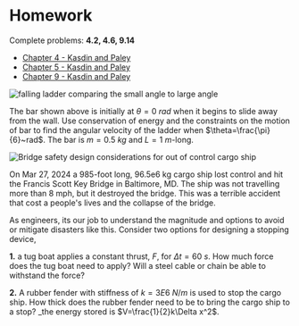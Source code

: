 # Homework
Complete problems: __4.2, 4.6, 9.14__


- [Chapter 4 - Kasdin and Paley](https://www.jstor.org/stable/j.ctvcm4ggj.7)
- [Chapter 5 - Kasdin and Paley](https://www.jstor.org/stable/j.ctvcm4ggj.8)
- [Chapter 9 - Kasdin and Paley](https://www.jstor.org/stable/j.ctvcm4ggj.12)

![falling ladder comparing the small angle to large
angle](./images/falling-ladder.svg)

The bar shown above is initially at $\theta = 0~rad$ when it begins to slide
away from the wall. Use conservation of energy and the constraints on
the motion of bar to find the angular velocity of the ladder when
$\theta=\frac{\pi}{6}~rad$. The bar is $m=0.5~kg$ and $L=1~m$-long.

![Bridge safety design considerations for out of control cargo
ship](./images/bridge-safety.svg)

On Mar 27, 2024 a 985-foot long, 96.5e6 kg cargo ship lost control and
hit the Francis Scott Key Bridge in Baltimore, MD. The ship was not
travelling more than 8 mph, but it destroyed the bridge. This was a terrible
accident that cost a people's lives and the collapse of the bridge. 

As engineers, its our job to understand the magnitude and options to
avoid or mitigate disasters like this. Consider two options for
designing a stopping device, 

**1.** a tug boat applies a constant thrust, $F$, for $\Delta t = 60~s.$
How much force does the tug boat need to apply? Will a steel cable or
chain be able to withstand the force?



**2.** A rubber fender with stiffness of $k=3E6~N/m$ is used to stop the
   cargo ship. How thick does the rubber fender need to be to bring the
   cargo ship to a stop? _the energy stored is $V=\frac{1}{2}k\Delta
   x^2$.


<!-- ![two masses attached to a rotating pendulum secured by -->
<!-- springs](./images/spring-pendulum.svg) -->
<!--  -->
<!-- In the image above, 2 masses (A and B) are attached to each other by a -->
<!-- spring, $k = 1000~N/m$. Mass A ($m=1~kg$) is fixed to the end of a -->
<!-- rotating pendulum, $r_A = 1~m$. Mass B ($m=1~kg$) can bounce -->
<!-- up-and-down, but is always at the same angle as A, $\theta_A = -->
<!-- \theta_B$. The spring applies no force when B is at $r_B = 0.5~m$.  -->
<!--  -->
<!-- 1. define the kinetic energy of masses A and B in terms of -->
<!--    $\dot{\theta}$, $\dot{r}_B$, and $r_B$ -->
<!-- 2. define the potential energy of masses A and B in terms of -->
<!--    $\theta$ and $r_B$ -->
<!-- 3. If the system is released from rest at $\theta=90^o$ how far will -->
<!--    mass B compress the spring as it swings through $\theta=0^o$? -->

<!-- <img src="4bar.png" alt="Four-bar linkage, consisting of 3 moving bars connected -->
<!-- at points A, B, C, and D" title="Four-bar linkage"> -->
<!--  -->
<!-- 1. Consider the four-bar linkage shown above. The driving link maintains a -->
<!-- constant angular velocity, ![eq1](./equations/eq1.png).  -->
<!--  -->
<!-- a. What is the velocity and acceleration of points A, B, C, and D when -->
<!-- ![eq2](./equations/eq2.png) -->
<!--  -->
<!-- b. What is the velocity and acceleration of points A, B, C, and D when -->
<!-- ![eq3](./equations/eq3.png) -->
<!--  -->
<!-- c. Given that the total kinetic energy of the system is  -->
<!-- ![eq4](./equations/eq4.png) What was the -->
<!-- work done by the motor torque to get from ![eq5](./equations/eq5.png) -->
<!--  -->
<!-- 2. Complete problems: __8.3, 8.7, 8.11__ -->
